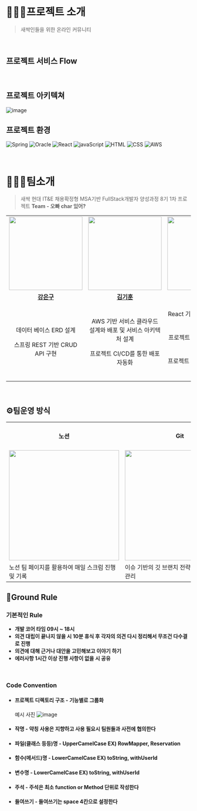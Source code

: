 # 👨‍👧‍👧프로젝트 소개
> 새싹인들을 위한 온라인 커뮤니티
<br>

## 프로젝트 서비스 Flow
<br>

## 프로젝트 아키텍쳐
![image](https://github.com/Hyundai-Charowner/.github/assets/54696445/32bf81e6-21af-49a5-8f87-cb7803e00ecb)
<br>

## 프로젝트 환경
![Spring](https://img.shields.io/badge/spring-6DB33F?style=for-the-badge&logo=spring&logoColor=white)
![Oracle](https://img.shields.io/badge/oracle-F80000?style=for-the-badge&logo=oracle&logoColor=white)
![React](https://img.shields.io/badge/react-61DAFB?style=for-the-badge&logo=react&logoColor=black)
![javaScript](https://img.shields.io/badge/javascript-F7DF1E?style=for-the-badge&logo=javascript&logoColor=black)
![HTML](https://img.shields.io/badge/html5-E34F26?style=for-the-badge&logo=html5&logoColor=white)
![CSS](https://img.shields.io/badge/css-1572B6?style=for-the-badge&logo=css3&logoColor=white)
![AWS](https://img.shields.io/badge/amazonaws-232F3E?style=for-the-badge&logo=amazonaws&logoColor=white)

<br>

# 👨‍👧‍👧팀소개
> 새싹 현대 IT&E 채용확정형 MSA기반 FullStack개발자 양성과정 8기 1차 프로젝트 <strong>Team - 오빠 char 있어?</strong>


<table>
 <tr>
    <td align="center"><a href="https://github.com/kangeunku"><img src="https://github.com/LSMJJAng/be-honest-/assets/127660101/25eedd05-3d1e-4e57-8342-8754ab4c86be" width="200px;" alt=""></a></td>
    <td align="center"><a href="https://github.com/guesswb"><img src="https://github.com/LSMJJAng/be-honest-/assets/127660101/6b767834-14b1-4673-87f4-fbcf3b2f4302" width="200px;" alt=""></a></td>
    <td align="center"><a href="https://github.com/LSMJJAng"><img src="https://github.com/Hyundai-Charowner/Test01-FE/assets/127660101/21e1421f-88ca-4292-bcc8-bd361bb286d5" width="200px;" alt=""></a></td>
  </tr>
  <tr>
    <td align="center"><a href="https://github.com/kangeunku"><b>강은구</b></a></td>
    <td align="center"><a href="https://github.com/guesswb"><b>김기훈</b></a></td>
    <td align="center"><a href="https://github.com/LSMJJAng"><b>이승민</b></a></td>
  </tr>
  <tr> 
    <td align="center">
     <p>데이터 베이스 ERD 설계</p>
     <p>스프링 REST 기반 CRUD API 구현</p>
    </td>
    <td align="center">
     <p>AWS 기반 서비스 클라우드 설계와 배포 및 서비스 아키텍처 설계</p>
     <p>프로젝트 CI/CD를 통한 배포 자동화</p>
    </td>
    <td align="center">
     <p>React 기반 클라이언트 FE 개발</p>
     <p>프로젝트 디자인 및 UI/UX 설계</p>
     <p>프로젝트 일정 관리 및 이슈 관리</p>
    </td>
  </tr> 
</table>

<br>

## ⚙팀운영 방식

<table>
 <tr>
    <td align="center"><h4>노션</h4></td>
    <td align="center"><h4>Git</h4></td>
   <td align="center"><h4>Figma</h4></td>
  </tr>
  <tr>
    <td align="center"><img src="https://user-images.githubusercontent.com/93081720/192472772-257048e0-0887-41fd-876c-324dbe90fb2d.png" width = 300px></td>
    <td align="center"><img src="https://github.com/LSMJJAng/etctest/assets/127660101/eba37a6c-ef7a-4bfa-a564-151be3bdbb3a" width = 300px</td>
    <td align="center"><img src="https://github.com/LSMJJAng/be-honest-/assets/127660101/2dfdbee9-25a7-4928-a81c-23abf3f28d42" width = 300px</td>
  </tr>
  <tr> 
    <td>노션 팀 페이지를 활용하여 매일 스크럼 진행 및 기록</td>
    <td>이슈 기반의 깃 브랜치 전략을 통한 프로젝트 관리</td>
    <td>Figma를 통한 Prototype 및 디자인 관리</td>
  </tr> 
</table>

## 🙏Ground Rule
### 기본적인 Rule
- **개발 코어 타임 09시 ~ 18시**
- **의견 대립이 끝나지 않을 시 10분 휴식 후 각자의 의견 다시 정리해서 무조건 다수결로 진행**
- **의견에 대해 근거나 대안을 고민해보고 이야기 하기**
- **에러사항 1시간 이상 진행 사항이 없을 시 공유**
<br>



### Code Convention

- #### 프로젝트 디렉토리 구조 - 기능별로 그룹화
  예시 사진
  ![image](https://github.com/Hyundai-Charowner/.github/assets/127660101/58a50094-41fc-4387-9c94-7bd2939ee517)

- #### 작명 - 약칭 사용은 지향하고 사용 필요시 팀원들과 사전에 협의한다
- #### 파일(클래스 등등)명 - UpperCamelCase EX) RowMapper, Reservation
- #### 함수(메서드)명 - LowerCamelCase EX) toString, withUserId
- #### 변수명 - LowerCamelCase EX) toString, withUserId
- #### 주석 - 주석은 최소 function or Method 단위로 작성한다
- #### 들여쓰기 - 들여쓰기는 space 4칸으로 설정한다
